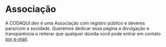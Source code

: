 # Associação
A CODAQUI.dev é uma Associação com registro público e deveres para/com a socidade. Queremos dedicar essa página a divulgação e transparência e reiterar que qualquer dúvida você pode entrar em contato [por e-mail](mailto:contato@codaqui.dev).
